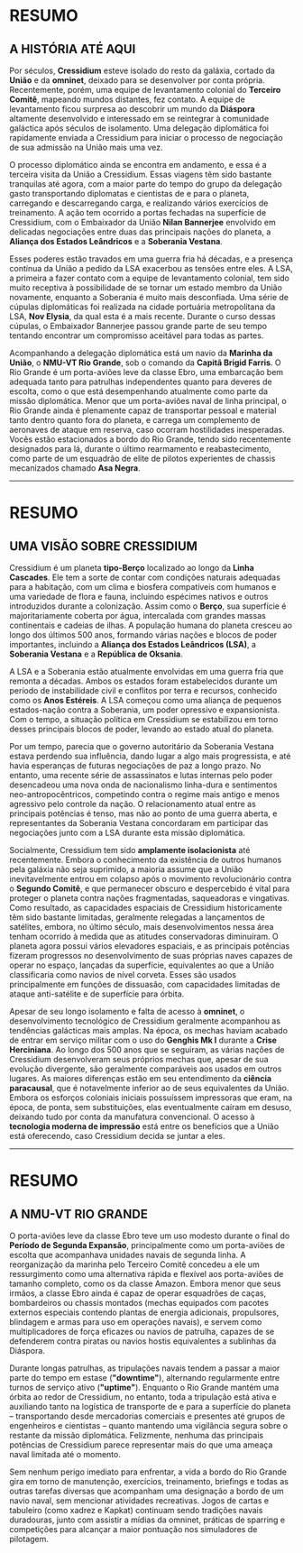 # RESUMO
## A HISTÓRIA ATÉ AQUI
Por séculos, **Cressidium** esteve isolado do resto da galáxia, cortado da **União** e da **omninet**, deixado para se desenvolver por conta própria. Recentemente, porém, uma equipe de levantamento colonial do **Terceiro Comitê**, mapeando mundos distantes, fez contato. A equipe de levantamento ficou surpresa ao descobrir um mundo da **Diáspora** altamente desenvolvido e interessado em se reintegrar à comunidade galáctica após séculos de isolamento. Uma delegação diplomática foi rapidamente enviada a Cressidium para iniciar o processo de negociação de sua admissão na União mais uma vez.

O processo diplomático ainda se encontra em andamento, e essa é a terceira visita da União a Cressidium. Essas viagens têm sido bastante tranquilas até agora, com a maior parte do tempo do grupo da delegação gasto transportando diplomatas e cientistas de e para o planeta, carregando e descarregando carga, e realizando vários exercícios de treinamento. A ação tem ocorrido a portas fechadas na superfície de Cressidium, com o Embaixador da União **Nilan Bannerjee** envolvido em delicadas negociações entre duas das principais nações do planeta, a **Aliança dos Estados Leândricos** e a **Soberania Vestana**.

Esses poderes estão travados em uma guerra fria há décadas, e a presença contínua da União a pedido da LSA exacerbou as tensões entre eles. A LSA, a primeira a fazer contato com a equipe de levantamento colonial, tem sido muito receptiva à possibilidade de se tornar um estado membro da União novamente, enquanto a Soberania é muito mais desconfiada. Uma série de cúpulas diplomáticas foi realizada na cidade portuária metropolitana da LSA, **Nov Elysia**, da qual esta é a mais recente. Durante o curso dessas cúpulas, o Embaixador Bannerjee passou grande parte de seu tempo tentando encontrar um compromisso aceitável para todas as partes.

Acompanhando a delegação diplomática está um navio da **Marinha da União**, o **NMU-VT Rio Grande**, sob o comando da **Capitã Brigid Farris**. O Rio Grande é um porta-aviões leve da classe Ebro, uma embarcação bem adequada tanto para patrulhas independentes quanto para deveres de escolta, como o que está desempenhando atualmente como parte da missão diplomática. Menor que um porta-aviões naval de linha principal, o Rio Grande ainda é plenamente capaz de transportar pessoal e material tanto dentro quanto fora do planeta, e carrega um complemento de aeronaves de ataque em reserva, caso ocorram hostilidades inesperadas. Vocês estão estacionados a bordo do Rio Grande, tendo sido recentemente designados para lá, durante o último rearmamento e reabastecimento, como parte de um esquadrão de elite de pilotos experientes de chassis mecanizados chamado **Asa Negra**.
________________________________________________________________________________
# RESUMO
## UMA VISÃO SOBRE CRESSIDIUM
Cressidium é um planeta **tipo-Berço** localizado ao longo da **Linha Cascades**. Ele tem a sorte de contar com condições naturais adequadas para a habitação, com um clima e biosfera compatíveis com humanos e uma variedade de flora e fauna, incluindo espécimes nativos e outros introduzidos durante a colonização. Assim como o **Berço**, sua superfície é majoritariamente coberta por água, intercalada com grandes massas continentais e cadeias de ilhas. A população humana do planeta cresceu ao longo dos últimos 500 anos, formando várias nações e blocos de poder importantes, incluindo a **Aliança dos Estados Leândricos (LSA)**, a **Soberania Vestana** e a **República de Oksania**.

A LSA e a Soberania estão atualmente envolvidas em uma guerra fria que remonta a décadas. Ambos os estados foram estabelecidos durante um período de instabilidade civil e conflitos por terra e recursos, conhecido como os **Anos Estéreis**. A LSA começou como uma aliança de pequenos estados-nação contra a Soberania, um poder opressivo e expansionista. Com o tempo, a situação política em Cressidium se estabilizou em torno desses principais blocos de poder, levando ao estado atual do planeta.

Por um tempo, parecia que o governo autoritário da Soberania Vestana estava perdendo sua influência, dando lugar a algo mais progressista, e até havia esperanças de futuras negociações de paz a longo prazo. No entanto, uma recente série de assassinatos e lutas internas pelo poder desencadeou uma nova onda de nacionalismo linha-dura e sentimentos neo-antropocêntricos, competindo contra o regime mais antigo e menos agressivo pelo controle da nação. O relacionamento atual entre as principais potências é tenso, mas não ao ponto de uma guerra aberta, e representantes da Soberania Vestana concordaram em participar das negociações junto com a LSA durante esta missão diplomática.

Socialmente, Cressidium tem sido **amplamente isolacionista** até recentemente. Embora o conhecimento da existência de outros humanos pela galáxia não seja suprimido, a maioria assume que a União inevitavelmente entrou em colapso após o movimento revolucionário contra o **Segundo Comitê**, e que permanecer obscuro e despercebido é vital para proteger o planeta contra nações fragmentadas, saqueadoras e vingativas. Como resultado, as capacidades espaciais de Cressidium historicamente têm sido bastante limitadas, geralmente relegadas a lançamentos de satélites, embora, no último século, mais desenvolvimentos nessa área tenham ocorrido à medida que as atitudes conservadoras diminuíram. O planeta agora possui vários elevadores espaciais, e as principais potências fizeram progressos no desenvolvimento de suas próprias naves capazes de operar no espaço, lançadas da superfície, equivalentes ao que a União classificaria como navios de nível corveta. Esses são usados principalmente em funções de dissuasão, com capacidades limitadas de ataque anti-satélite e de superfície para órbita.

Apesar de seu longo isolamento e falta de acesso à **omninet**, o desenvolvimento tecnológico de Cressidium geralmente acompanhou as tendências galácticas mais amplas. Na época, os mechas haviam acabado de entrar em serviço militar com o uso do **Genghis Mk I** durante a **Crise Herciniana**. Ao longo dos 500 anos que se seguiram, as várias nações de Cressidium desenvolveram seus próprios mechas que, apesar de sua evolução divergente, são geralmente comparáveis aos usados em outros lugares. As maiores diferenças estão em seu entendimento da **ciência paracausal**, que é notavelmente inferior ao de seus equivalentes da União. Embora os esforços coloniais iniciais possuíssem impressoras que eram, na época, de ponta, sem substituições, elas eventualmente caíram em desuso, deixando tudo por conta da manufatura convencional. O acesso à **tecnologia moderna de impressão** está entre os benefícios que a União está oferecendo, caso Cressidium decida se juntar a eles.
_______________________________________________________________________________
# RESUMO
## A NMU-VT RIO GRANDE
O porta-aviões leve da classe Ebro teve um uso modesto durante o final do **Período de Segunda Expansão**, principalmente como um porta-aviões de escolta que acompanhava unidades navais de segunda linha. A reorganização da marinha pelo Terceiro Comitê concedeu a ele um ressurgimento como uma alternativa rápida e flexível aos porta-aviões de tamanho completo, como os da classe Amazon. Embora menor que seus irmãos, a classe Ebro ainda é capaz de operar esquadrões de caças, bombardeiros ou chassis montados (mechas equipados com pacotes externos especiais contendo plantas de energia adicionais, propulsores, blindagem e armas para uso em operações navais), e servem como multiplicadores de força eficazes ou navios de patrulha, capazes de se defenderem contra piratas ou navios hostis equivalentes a sublinhas da Diáspora.

Durante longas patrulhas, as tripulações navais tendem a passar a maior parte do tempo em estase (**"downtime"**), alternando regularmente entre turnos de serviço ativo (**"uptime"**). Enquanto o Rio Grande mantém uma órbita ao redor de Cressidium, no entanto, toda a tripulação está ativa e auxiliando tanto na logística de transporte de e para a superfície do planeta – transportando desde mercadorias comerciais e presentes até grupos de engenheiros e cientistas – quanto mantendo uma vigilância segura sobre o restante da missão diplomática. Felizmente, nenhuma das principais potências de Cressidium parece representar mais do que uma ameaça naval limitada até o momento.

Sem nenhum perigo imediato para enfrentar, a vida a bordo do Rio Grande gira em torno de manutenção, exercícios, treinamento, briefings e todas as outras tarefas diversas que acompanham uma designação a bordo de um navio naval, sem mencionar atividades recreativas. Jogos de cartas e tabuleiro (como xadrez e Kapkat) continuam sendo tradições navais duradouras, junto com assistir a mídias da omninet, práticas de sparring e competições para alcançar a maior pontuação nos simuladores de pilotagem.

